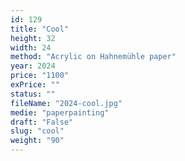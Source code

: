 ```yaml
---
id: 129
title: "Cool"
height: 32
width: 24
method: "Acrylic on Hahnemühle paper"
year: 2024
price: "1100"
exPrice: ""
status: ""
fileName: "2024-cool.jpg"
medie: "paperpainting"
draft: "False"
slug: "cool"
weight: "90"
---
```

